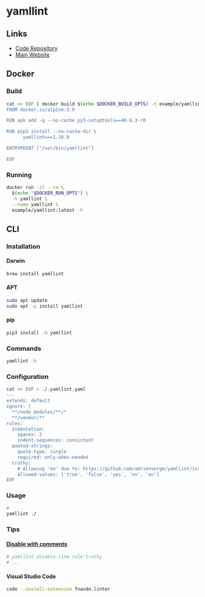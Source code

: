 # yamllint

## Links

- [Code Repository](https://github.com/adrienverge/yamllint)
- [Main Website](https://yamllint.readthedocs.io/en/stable/index.html)

## Docker

### Build

```sh
cat << EOF | docker build $(echo $DOCKER_BUILD_OPTS) -t example/yamllint -
FROM docker.io/alpine:3.9

RUN apk add -q --no-cache py3-setuptools==40.6.3-r0

RUN pip3 install --no-cache-dir \
      yamllint===1.16.0

ENTRYPOINT ["/usr/bin/yamllint"]

EOF
```

### Running

```sh
docker run -it --rm \
  $(echo "$DOCKER_RUN_OPTS") \
  -h yamllint \
  --name yamllint \
  example/yamllint:latest -h
```

## CLI

### Installation

#### Darwin

```sh
brew install yamllint
```

#### APT

```sh
sudo apt update
sudo apt -y install yamllint
```

#### pip

```sh
pip3 install -U yamllint
```

### Commands

```sh
yamllint -h
```

### Configuration

```sh
cat << EOF > ./.yamllint.yaml
---
extends: default
ignore: |
  **/node_modules/**/*
  **/vendor/**
rules:
  indentation:
    spaces: 2
    indent-sequences: consistent
  quoted-strings:
    quote-type: single
    required: only-when-needed
  truthy:
    # Allowing 'on' due to: https://github.com/adrienverge/yamllint/issues/158
    allowed-values: ['true', 'false', 'yes', 'no', 'on']
EOF
```

### Usage

```sh
#
yamllint ./
```

### Tips

#### [Disable with comments](https://yamllint.readthedocs.io/en/stable/disable_with_comments.html)

```yaml
# yamllint disable-line rule:truthy
# ...
```

#### Visual Studio Code

```sh
code --install-extension fnando.linter
```
